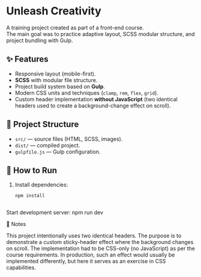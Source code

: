 # Unleash Creativity

A training project created as part of a front-end course.  
The main goal was to practice adaptive layout, SCSS modular structure, and project bundling with Gulp.

## ✨ Features
- Responsive layout (mobile-first).
- **SCSS** with modular file structure.
- Project build system based on **Gulp**.
- Modern CSS units and techniques (`clamp`, `rem`, `flex`, `grid`).
- Custom header implementation **without JavaScript** (two identical headers used to create a background-change effect on scroll).

## 📂 Project Structure
- `src/` — source files (HTML, SCSS, images).
- `dist/` — compiled project.
- `gulpfile.js` — Gulp configuration.

## 🚀 How to Run
1. Install dependencies:
   ```bash
   npm install



Start development server:
npm run dev 



📝 Notes

This project intentionally uses two identical headers.
The purpose is to demonstrate a custom sticky-header effect where the background changes on scroll.
The implementation had to be CSS-only (no JavaScript) as per the course requirements.
In production, such an effect would usually be implemented differently, but here it serves as an exercise in CSS capabilities.
